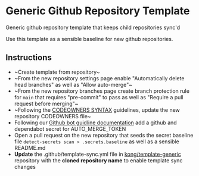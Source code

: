 # Generic Github Repository Template

Generic github repository template that keeps child repositories sync'd

Use this template as a sensible baseline for new github repositories.

## Instructions

- ~Create template from repository~
- ~From the new repository settings page enable "Automatically delete head branches" as well as "Allow auto-merge"~
- ~From the new repository branches page create branch protection rule for `main` that requires "pre-commit" to pass as well as "Require a pull request before merging"~
- ~Following the [CODEOWNERS SYNTAX](https://docs.github.com/en/repositories/managing-your-repositorys-settings-and-features/customizing-your-repository/about-code-owners#codeowners-syntax) guidelines, update the new repository CODEOWNERS file~
- Following our [Github bot guidline documentation](https://konghq.atlassian.net/wiki/spaces/ENGEN/pages/2720268304/How+To+-+Github+Automation+Guidelines) add a github and dependabot secret for AUTO_MERGE_TOKEN
- Open a pull request on the new repository that seeds the secret baseline file `detect-secrets scan > .secrets.baseline` as well as a sensible README.md
- **Update** the .github/template-sync.yml file in [kong/template-generic](https://github.com/Kong/template-generic) repository with the **cloned repository name** to enable template sync changes
